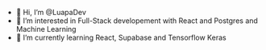- 👋 Hi, I’m @LuapaDev
- 👀 I’m interested in Full-Stack developement with React and Postgres and Machine Learning
- 🌱 I’m currently learning React, Supabase and Tensorflow Keras

